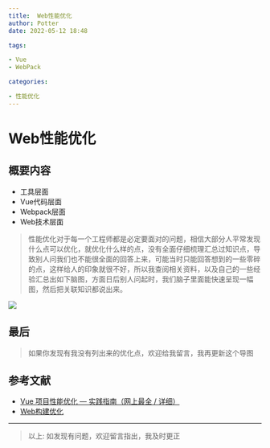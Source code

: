 ```yaml
---
title:  Web性能优化
author: Potter
date: 2022-05-12 18:48

tags:

- Vue
- WebPack

categories:

- 性能优化
---
```


# Web性能优化


## 概要内容

- 工具层面
- Vue代码层面
- Webpack层面
- Web技术层面

> 性能优化对于每一个工程师都是必定要面对的问题，相信大部分人平常发现什么点可以优化，就优化什么样的点，没有全面仔细梳理汇总过知识点，导致别人问我们也不能很全面的回答上来，可能当时只能回答想到的一些零碎的点，这样给人的印象就很不好，所以我查阅相关资料，以及自己的一些经验汇总出如下脑图，方面日后别人问起时，我们脑子里面能快速呈现一幅图，然后把关联知识都说出来。

<!--more-->

![](https://cdn.jsdelivr.net/gh/aa4790139/BlogPicBed@master/img/Web%E6%80%A7%E8%83%BD%E4%BC%98%E5%8C%96.jpg)

## 最后
>
> 如果你发现有我没有列出来的优化点，欢迎给我留言，我再更新这个导图

## 参考文献

- [Vue 项目性能优化 — 实践指南（网上最全 / 详细）](https://juejin.cn/post/6844903913410314247#heading-22)
- [Web构建优化](https://yanxuewen.cn/2020/12/30/WebBuild01/#more)

---

> 以上: 如发现有问题，欢迎留言指出，我及时更正
